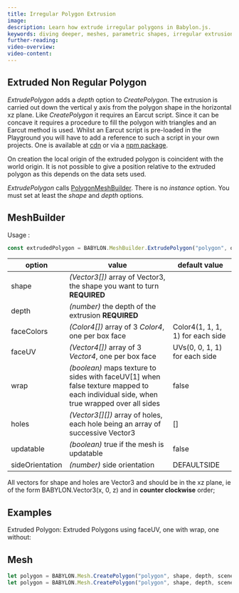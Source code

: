 ```yaml
---
title: Irregular Polygon Extrusion
image: 
description: Learn how extrude irregular polygons in Babylon.js.
keywords: diving deeper, meshes, parametric shapes, irregular extrusion
further-reading:
video-overview:
video-content:
---
```


## Extruded Non Regular Polygon
*ExtrudePolygon* adds a *depth* option to *CreatePolygon*. The extrusion is carried out down the vertical y axis from the polygon shape in the horizontal xz plane. Like *CreatePolygon* it requires an Earcut script. Since it can be concave it requires a procedure to fill the polygon with triangles and an Earcut method is used. Whilst an Earcut script is pre-loaded in the Playground you will have to add a reference to such a script in your own projects. One is available at [cdn](https://unpkg.com/earcut@2.1.1/dist/earcut.min.js) or via a [npm package](https://github.com/mapbox/earcut#install).

On creation the local origin of the extruded polygon is coincident with the world origin. It is not possible to give a position relative to the extruded polygon as this depends on the data sets used.

*ExtrudePolygon* calls [PolygonMeshBuilder](/features/featuresDeepDive/mesh/creation/param/polyMeshBuilder). There is no *instance* option. You must set at least the _shape_ and _depth_ options. 

## MeshBuilder
Usage :
```javascript
const extrudedPolygon = BABYLON.MeshBuilder.ExtrudePolygon("polygon", options, scene); //scene is optional and defaults to the current scene
```

option|value|default value
--------|-----|-------------
shape|_(Vector3[])_  array of Vector3, the shape you want to turn **REQUIRED** |
depth|_(number)_  the depth of the extrusion **REQUIRED** |
faceColors|_(Color4[])_ array of 3 _Color4_, one per box face|Color4(1, 1, 1, 1) for each side
faceUV|_(Vector4[])_ array of 3 _Vector4_, one per box face| UVs(0, 0, 1, 1) for each side
wrap|_(boolean)_ maps texture to sides with faceUV[1] when false texture mapped to each individual side, when true wrapped over all sides |false
holes|_(Vector3[][])_  array of holes, each hole being an array of successive Vector3 | [] 
updatable|_(boolean)_ true if the mesh is updatable|false
sideOrientation|_(number)_ side orientation|DEFAULTSIDE

All vectors for shape and holes are Vector3 and should be in the xz plane, ie of the form BABYLON.Vector3(x, 0, z) and in **counter clockwise** order;

## Examples
Extruded Polygon: <Playground id="#KIEYA6" title="Extruding Irregular Polygons" description="Simple example of extruding irregular polygons."/>
Extruded Polygons using faceUV, one with wrap, one without: <Playground id="#KIEYA6#1" title="Extruding Irregular Polygons Advanced" description="Simple example of extruding irregular polygons."/>


## Mesh
```javascript
let polygon = BABYLON.Mesh.CreatePolygon("polygon", shape, depth, scene);
let polygon = BABYLON.Mesh.CreatePolygon("polygon", shape, depth, scene, holes, updatable, sideOrientation); //optional parameters after scene
```